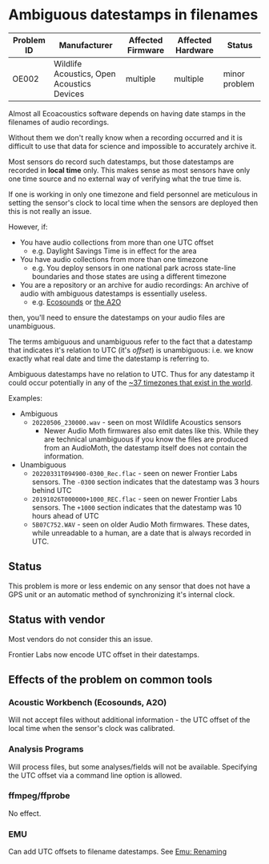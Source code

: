 # Ambiguous datestamps in filenames

| Problem ID | Manufacturer                               | Affected Firmware | Affected Hardware | Status        |
| ---------- | ------------------------------------------ | ----------------- | ----------------- | ------------- |
| OE002      | Wildlife Acoustics, Open Acoustics Devices | multiple          | multiple          | minor problem |

Almost all Ecoacoustics software depends on having date stamps in the filenames of
audio recordings.

Without them we don't really know when a recording occurred and it is difficult
to use that data for science and impossible to accurately archive it.

Most sensors do record such datestamps, but those datestamps are recorded in
**local time** only. This makes sense as most sensors have only one time
source and no external way of verifying what the true time is.

If one is working in only one timezone and field personnel are meticulous
in setting the sensor's clock to local time when the sensors are deployed
then this is not really an issue.

However, if:

- You have audio collections from more than one UTC offset
  - e.g. Daylight Savings Time is in effect for the area
- You have audio collections from more than one timezone
  - e.g. You deploy sensors in one national park across state-line boundaries and those states are using a different timezone
- You are a repository or an archive for audio recordings:
  An archive of audio with ambiguous datestamps is essentially useless.
  - e.g. [Ecosounds](http://www.ecosounds.org/) or [the A2O](https://data.acousticobservatory.org/)

then, you'll need to ensure the datestamps on your audio files are unambiguous.

The terms ambiguous and unambiguous refer to the fact that a datestamp that indicates
it's relation to UTC (it's _offset_) is unambiguous: i.e. we know exactly what real date and 
time the datestamp is referring to.

Ambiguous datestamps have no relation to UTC. Thus for any datestamp it could
occur potentially in any of the [~37 timezones that exist in the world](https://www.timeanddate.com/time/current-number-time-zones.html).

Examples:

- Ambiguous
  - `20220506_230000.wav` - seen on most Wildlife Acoustics sensors
    - Newer Audio Moth firmwares also emit dates like this. While they are technical unambiguous if you know the files are produced from an AudioMoth, the datestamp itself does not contain the information.
- Unambiguous
  - `20220331T094900-0300_Rec.flac` - seen on newer Frontier Labs sensors. The `-0300` section indicates that the datestamp was 3 hours behind UTC
  - `20191026T000000+1000_REC.flac` - seen on newer Frontier Labs sensors. The `+1000` section indicates that the datestamp was 10 hours ahead of UTC
  - `5B07C752.WAV` - seen on older Audio Moth firmwares. These dates, while unreadable to a human, are a date that is always recorded in UTC.

## Status

This problem is more or less endemic on any sensor that does not have a GPS unit or an automatic method of synchronizing it's internal clock.

## Status with vendor

Most vendors do not consider this an issue.

Frontier Labs now encode UTC offset in their datestamps.


## Effects of the problem on common tools

### Acoustic Workbench (Ecosounds, A2O)

Will not accept files without additional information - the UTC offset of the local time when the sensor's clock was calibrated.

### Analysis Programs

Will process files, but some analyses/fields will not be available. Specifying the UTC offset via a command line option is allowed.

### ffmpeg/ffprobe

No effect.

### EMU

Can add UTC offsets to filename datestamps. See [Emu: Renaming](https://github.com/QutEcoacoustics/emu/blob/master/docs/renaming.md#rename-your-files-changing-the-offset)